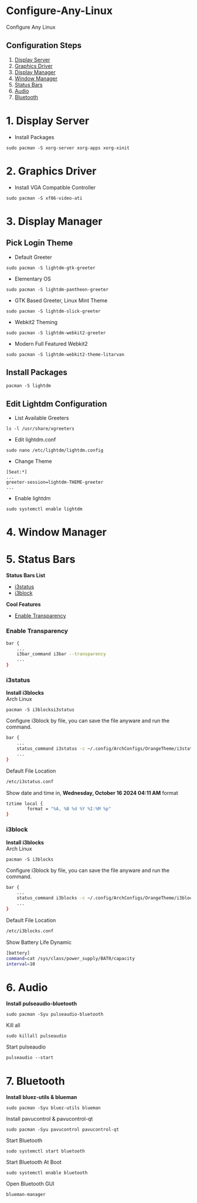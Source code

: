 # Configure-Any-Linux
Configure Any Linux

## Configuration Steps
1. [Display Server](#20-Display-Server)
2. [Graphics Driver](#21-Graphics-Driver)
3. [Display Manager](#22-Display-Manager)
4. [Window Manager](#23-Window-Manager)
5. [Status Bars](#5-status-bars)
6. [Audio](#6-audio)
7. [Bluetooth](#7-bluetooth)



# 1. Display Server
* Install Packages
```shell
sudo pacman -S xorg-server xorg-apps xorg-xinit
```



# 2. Graphics Driver
* Install VGA Compatible Controller
```shell
sudo pacman -S xf86-video-ati
```



# 3. Display Manager
## Pick Login Theme
* Default Greeter
```shell
sudo pacman -S lightdm-gtk-greeter
```
* Elementary OS
```shell
sudo pacman -S lightdm-pantheon-greeter
```
* GTK Based Greeter, Linux Mint Theme
```shell
sudo pacman -S lightdm-slick-greeter
```
* Webkit2 Theming
```shell
sudo pacman -S lightdm-webkit2-greeter
```
* Modern Full Featured Webkit2
```shell
sudo pacman -S lightdm-webkit2-theme-litarvan
```
## Install Packages
```shell
pacman -S lightdm
```
## Edit Lightdm Configuration
* List Available Greeters
```shell
ls -l /usr/share/xgreeters
```
* Edit lightdm.conf
```shell
sudo nano /etc/lightdm/lightdm.config
```
* Change Theme
```shell
[Seat:*]
...
greeter-session=lightdm-THEME-greeter
...
```
* Enable lightdm
```shell
sudo systemctl enable lightdm
```



# 4. Window Manager



# 5. Status Bars
<b>Status Bars List</b>
* [i3status](#i3status)
* [i3block](#i3block)

<b>Cool Features</b>
* [Enable Transparency](#enable-transparency)

### Enable Transparency
```sh
bar {
    ...
    i3bar_command i3bar --transparency
    ...
}
```
### i3status
<b>Install i3blocks</b><br>
Arch Linux
```
pacman -S i3blocksi3status
```

Configure i3block by file, you can save the file anyware and run the command.
```sh
bar {
    ...
    status_command i3status -c ~/.config/ArchConfigs/OrangeTheme/i3status/i3status.conf
    ...
}
```

Default File Location
```sh
/etc/i3status.conf
```

Show date and time in, <b>Wednesday, October 16 2024 04:11 AM</b> format
```sh
tztime local {
        format = "%A, %B %d %Y %I:%M %p"
}
```
### i3block
<b>Install i3blocks</b><br>
Arch Linux
```
pacman -S i3blocks
```

Configure i3block by file, you can save the file anyware and run the command.
```sh
bar {
    ...
    status_command i3blocks -c ~/.config/ArchConfigs/OrangeTheme/i3blocks/i3blocks.conf
    ...
}
```

Default File Location
```sh
/etc/i3blocks.conf
```

Show Battery Life Dynamic
```sh
[battery]
command=cat /sys/class/power_supply/BAT0/capacity 
interval=10
```



# 6. Audio
**Install pulseaudio-bluetooth**
```
sudo pacman -Syu pulseaudio-bluetooth
```
Kill all
```
sudo killall pulseaudio
```
Start pulseaudio
```
pulseaudio --start
```



# 7. Bluetooth
**Install bluez-utils & blueman**
```
sudo pacman -Syu bluez-utils blueman
```
Install pavucontrol & pavucontrol-qt
```
sudo pacman -Syu pavucontrol pavucontrol-qt
```
Start Bluetooth
```
sudo systemctl start bluetooth
```
Start Bluetooth At Boot
```
sudo systemctl enable bluetooth
```
Open Bluetooth GUI
```
blueman-manager
```